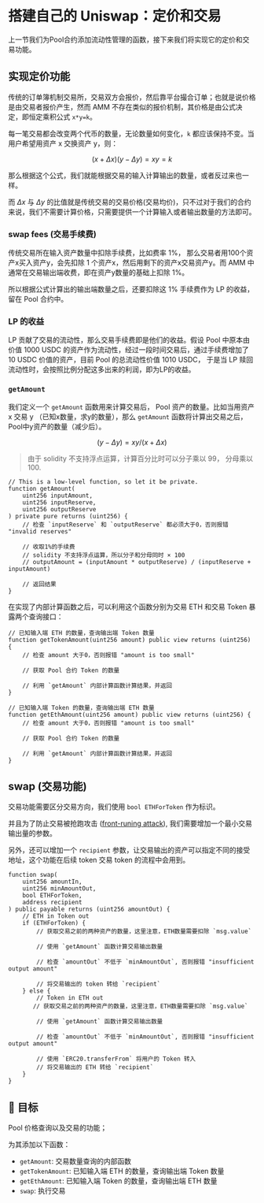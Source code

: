 # 搭建自己的 Uniswap：定价和交易

上一节我们为Pool合约添加流动性管理的函数，接下来我们将实现它的定价和交易功能。

## 实现定价功能

传统的订单簿机制交易所，交易双方会报价，然后靠平台撮合订单；也就是说价格是由交易者报价产生，然而 AMM 不存在类似的报价机制，其价格是由公式决定，即恒定乘积公式 `x*y=k`。

每一笔交易都会改变两个代币的数量，无论数量如何变化，`k` 都应该保持不变。当用户希望用资产 x 交换资产 y，则：

$$(x + \Delta x)(y - \Delta y) = xy = k$$

那么根据这个公式，我们就能根据交易的输入计算输出的数量，或者反过来也一样。

而 $\Delta x$ 与 $\Delta y$ 的比值就是传统交易的交易价格(交易均价)，只不过对于我们的合约来说，我们不需要计算价格，只需要提供一个计算输入或者输出数量的方法即可。

### swap fees (交易手续费)

传统交易所在输入资产数量中扣除手续费，比如费率 1%， 那么交易者用100个资产x买入资产y，会先扣除 1 个资产x，然后用剩下的资产x交易资产y。而 AMM 中通常在交易输出端收费，即在资产y数量的基础上扣除 1%。

所以根据公式计算出的输出端数量之后，还要扣除这 1% 手续费作为 LP 的收益，留在 Pool 合约中。

### LP 的收益

LP 贡献了交易的流动性，那么交易手续费即是他们的收益。假设 Pool 中原本由价值 1000 USDC 的资产作为流动性，经过一段时间交易后，通过手续费增加了 10 USDC 价值的资产，目前 Pool 的总流动性价值 1010 USDC， 于是当 LP 赎回流动性时，会按照比例分配这多出来的利润，即为LP的收益。

### `getAmount`

我们定义一个 `getAmount` 函数用来计算交易后， Pool 资产的数量。比如当用资产 x 交易 y （已知x数量，求y的数量），那么 `getAmount` 函数将计算出交易之后，Pool中y资产的数量（减少后）。

$$
(y - \Delta y) = xy / (x + \Delta x)
$$

> 由于 solidity 不支持浮点运算，计算百分比时可以分子乘以 99， 分母乘以100.

```solidity
// This is a low-level function, so let it be private.
function getAmount(
    uint256 inputAmount,
    uint256 inputReserve,
    uint256 outputReserve
) private pure returns (uint256) {
    // 检查 `inputReserve` 和 `outputReserve` 都必须大于0，否则报错 "invalid reserves"

    // 收取1%的手续费
    // solidity 不支持浮点运算，所以分子和分母同时 × 100
    // outputAmount = (inputAmount * outputReserve) / (inputReserve + inputAmount) 

    // 返回结果
}
```

在实现了内部计算函数之后，可以利用这个函数分别为交易 ETH 和交易 Token 暴露两个查询接口：

```solidity
// 已知输入端 ETH 的数量，查询输出端 Token 数量
function getTokenAmount(uint256 amount) public view returns (uint256) {
    // 检查 amount 大于0，否则报错 "amount is too small"

    // 获取 Pool 合约 Token 的数量

    // 利用 `getAmount` 内部计算函数计算结果，并返回
}

// 已知输入端 Token 的数量，查询输出端 ETH 数量
function getEthAmount(uint256 amount) public view returns (uint256) {
    // 检查 amount 大于0，否则报错 "amount is too small"

    // 获取 Pool 合约 Token 的数量

    // 利用 `getAmount` 内部计算函数计算结果，并返回
}
````

## swap (交易功能)

交易功能需要区分交易方向，我们使用 `bool ETHForToken` 作为标识。

并且为了防止交易被抢跑攻击 ([front-runing attack](https://quillaudits.medium.com/front-running-and-sandwich-attack-explained-quillaudits-de1e8ff3356d)), 我们需要增加一个最小交易输出量的参数。

另外，还可以增加一个 `recipient` 参数，让交易输出的资产可以指定不同的接受地址，这个功能在后续 token 交易 token 的流程中会用到。

```solidity
function swap(
    uint256 amountIn,
    uint256 minAmountOut,
    bool ETHForToken,
    address recipient
) public payable returns (uint256 amountOut) {
    // ETH in Token out
    if (ETHForToken) {
        // 获取交易之前的两种资产的数量，这里注意，ETH数量需要扣除 `msg.value`

        // 使用 `getAmount` 函数计算交易输出数量

        // 检查 `amountOut` 不低于 `minAmountOut`, 否则报错 "insufficient output amount"

        // 将交易输出的 token 转给 `recipient`
    } else {
        // Token in ETH out
       // 获取交易之前的两种资产的数量，这里注意，ETH数量需要扣除 `msg.value`

        // 使用 `getAmount` 函数计算交易输出数量

        // 检查 `amountOut` 不低于 `minAmountOut`, 否则报错 "insufficient output amount"
        
        // 使用 `ERC20.transferFrom` 将用户的 Token 转入
        // 将交易输出的 ETH 转给 `recipient`
    }
}
```

## 🏁 目标

Pool 价格查询以及交易的功能；

为其添加以下函数：

- `getAmount`: 交易数量查询的内部函数
- `getTokenAmount`: 已知输入端 ETH 的数量，查询输出端 Token 数量
- `getEthAmount`: 已知输入端 Token 的数量，查询输出端 ETH 数量
- `swap`: 执行交易

